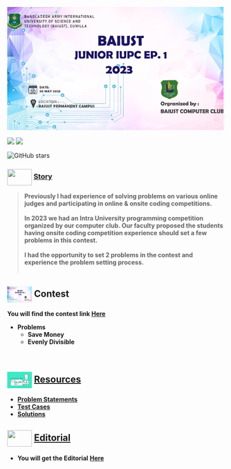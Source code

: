 ![banner](assets/Banner2.PNG)

![](https://img.shields.io/badge/Competitive-%20Programming-%23E60023.svg)
![](https://img.shields.io/badge/Programming-%20Contest-%20E60023.svg)

![GitHub stars](https://img.shields.io/github/stars/khalid586/Problem-Setting) 

### <img src = "https://cdn.dribbble.com/users/1138721/screenshots/10809828/media/478d32b2e65c8c3194b7f2154e179231.gif" align = "center" width="57px" height = "38px"> [ Story](#story)

>**Previously I had experience of solving problems on various online judges and participating in online & onsite coding competitions.** <br><br>
**In 2023 we had an Intra University programming competition organized by our computer club. Our faculty proposed the students having onsite coding competition experience should set a few problems in this contest.**  <br><br>
**I had the opportunity to set 2 problems in the contest and experience the problem setting process.**<br><br>

##  <img align = "center" alt = "" src = "assets/Banner2.PNG"  width="57px" height = "38px"> Contest 
**You will find the contest link [Here](https://toph.co/arena?practice=64765afcd47a320767c000cf#!/p/6473fe50d47a320767bfcdb8)**

- **Problems**
    - **Save Money**
    - **Evenly Divisible**

<br>

## <img align = "center" alt = "" src = "assets/green stat.gif"  width="57px" height = "38px"> [ Resources](#resources)
- [**Problem Statements**](https://github.com/khalid586/Problem-Setting/tree/main/Problem%20statements)
- [**Test Cases**](https://github.com/khalid586/Problem-Setting/tree/main/Test%20cases)
- [**Solutions**](https://github.com/khalid586/Problem-Setting/tree/main/Solutions)

## <img src = "https://cdn.dribbble.com/users/108637/screenshots/2971812/comp_1.gif" align = "center" width="57px" height = "38px"> [ Editorial](#editorial)
- **You will get the Editorial** [**Here**](https://github.com/khalid586/Problem-Setting/tree/main/Solutions)
